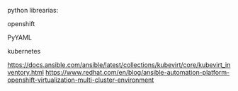 python librearias:

openshift

PyYAML

kubernetes

https://docs.ansible.com/ansible/latest/collections/kubevirt/core/kubevirt_inventory.html
https://www.redhat.com/en/blog/ansible-automation-platform-openshift-virtualization-multi-cluster-environment
